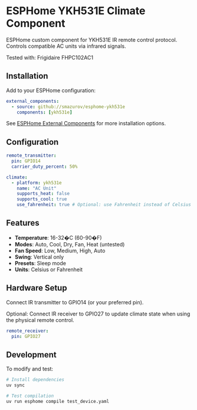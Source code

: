# ESPHome YKH531E Climate Component

ESPHome custom component for YKH531E IR remote control protocol. Controls compatible AC units via infrared signals.

Tested with: Frigidaire FHPC102AC1

## Installation

Add to your ESPHome configuration:

```yaml
external_components:
  - source: github://smazurov/esphome-ykh531e
    components: [ykh531e]
```

See [ESPHome External Components](https://esphome.io/components/external_components.html) for more installation options.

## Configuration

```yaml
remote_transmitter:
  pin: GPIO14
  carrier_duty_percent: 50%

climate:
  - platform: ykh531e
    name: "AC Unit"
    supports_heat: false
    supports_cool: true
    use_fahrenheit: true # Optional: use Fahrenheit instead of Celsius
```

## Features

- **Temperature**: 16-32�C (60-90�F)
- **Modes**: Auto, Cool, Dry, Fan, Heat (untested)
- **Fan Speed**: Low, Medium, High, Auto
- **Swing**: Vertical only
- **Presets**: Sleep mode
- **Units**: Celsius or Fahrenheit

## Hardware Setup

Connect IR transmitter to GPIO14 (or your preferred pin).

Optional: Connect IR receiver to GPIO27 to update climate state when using the physical remote control.

```yaml
remote_receiver:
  pin: GPIO27
```

## Development

To modify and test:

```bash
# Install dependencies
uv sync

# Test compilation
uv run esphome compile test_device.yaml
```
